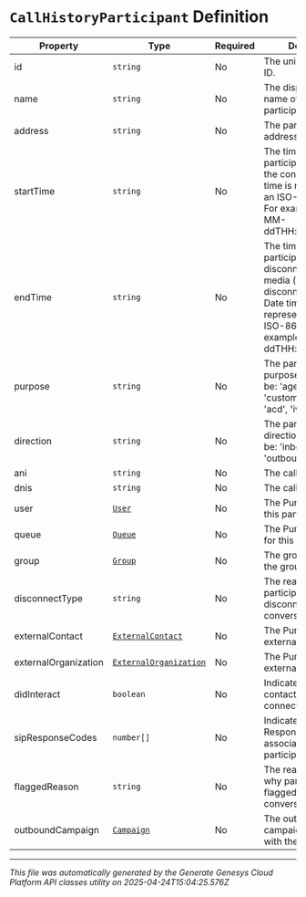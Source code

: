# `CallHistoryParticipant` Definition

| Property | Type | Required | Description |
|----------|------|----------|-------------|
| id | `string` | No | The unique participant ID. |
| name | `string` | No | The display friendly name of the participant. |
| address | `string` | No | The participant address. |
| startTime | `string` | No | The time when this participant first joined the conversation. Date time is represented as an ISO-8601 string. For example: yyyy-MM-ddTHH:mm:ss[.mmm]Z |
| endTime | `string` | No | The time when this participant went disconnected for this media (eg: video disconnected time). Date time is represented as an ISO-8601 string. For example: yyyy-MM-ddTHH:mm:ss[.mmm]Z |
| purpose | `string` | No | The participant's purpose.  Values can be: 'agent', 'user', 'customer', 'external', 'acd', 'ivr |
| direction | `string` | No | The participant's direction.  Values can be: 'inbound' or 'outbound' |
| ani | `string` | No | The call ANI. |
| dnis | `string` | No | The call DNIS. |
| user | [`User`](user-definition.md) | No | The PureCloud user for this participant. |
| queue | [`Queue`](queue-definition.md) | No | The PureCloud queue for this participant. |
| group | [`Group`](group-definition.md) | No | The group involved in the group ring call. |
| disconnectType | `string` | No | The reason the participant was disconnected from the conversation. |
| externalContact | [`ExternalContact`](externalcontact-definition.md) | No | The PureCloud external contact |
| externalOrganization | [`ExternalOrganization`](externalorganization-definition.md) | No | The PureCloud external organization |
| didInteract | `boolean` | No | Indicates whether the contact ever connected |
| sipResponseCodes | `number[]` | No | Indicates SIP Response codes associated with the participant |
| flaggedReason | `string` | No | The reason specifying why participant flagged the conversation. |
| outboundCampaign | [`Campaign`](campaign-definition.md) | No | The outbound campaign associated with the participant |

---

*This file was automatically generated by the Generate Genesys Cloud Platform API classes utility on 2025-04-24T15:04:25.576Z*